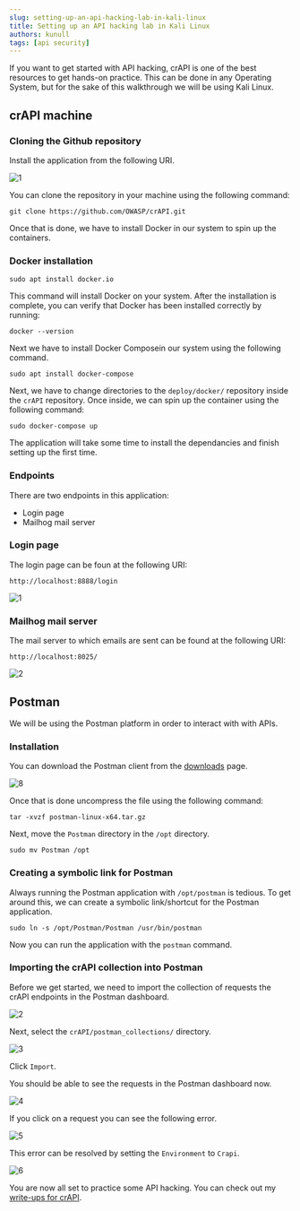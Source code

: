 ```yaml
---
slug: setting-up-an-api-hacking-lab-in-kali-linux
title: Setting up an API hacking lab in Kali Linux
authors: kunull
tags: [api security]
---
```


If you want to get started with API hacking, crAPI is one of the best resources to get hands-on practice.
This can be done in any Operating System, but for the sake of this walkthrough we will be using Kali Linux.


<!-- truncate -->


## crAPI machine
### Cloning the Github repository

Install the application from the following URI.

![1](https://github.com/Knign/Blog/assets/110326359/2d683142-93d5-4a6c-a651-ca892bf45424)

You can clone the repository in your machine using the following command:

```
git clone https://github.com/OWASP/crAPI.git
```

Once that is done, we have to install Docker in our system to spin up the containers.


### Docker installation

```
sudo apt install docker.io
```

This command will install Docker on your system. 
After the installation is complete, you can verify that Docker has been installed correctly by running:

```text title="> terminal"
docker --version
```

Next we have to install Docker Composein our system using the following command.

```
sudo apt install docker-compose
```

Next, we have to change directories to the `deploy/docker/` repository inside the `crAPI` repository. Once inside, we can spin up the container using the following command:

```
sudo docker-compose up
```

The application will take some time to install the dependancies and finish setting up the first time.

### Endpoints

There are two endpoints in this application:
- Login page
- Mailhog mail server

### Login page
The login page can be foun at the following URI:

```
http://localhost:8888/login
```

![1](https://github.com/Knign/Blog/assets/110326359/d30cd841-b922-4ebf-b035-0f50777fb8b7)

### Mailhog mail server
The mail server to which emails are sent can be found at the following URI:

```
http://localhost:8025/
```

![2](https://github.com/Knign/Blog/assets/110326359/2b47ed91-08d0-4af8-b9bb-a4ef3ed17576)



## Postman
We will be using the Postman platform in order to interact with with APIs.

### Installation

You can download the Postman client from the [downloads](https://www.postman.com/downloads/) page.

![8](https://github.com/Knign/Blog/assets/110326359/a79aafa3-6317-4721-a6e1-0ca81b102c72)

Once that is done uncompress the file using the following command:

```
tar -xvzf postman-linux-x64.tar.gz
```

Next, move the `Postman` directory in the `/opt` directory.

```
sudo mv Postman /opt
```

### Creating a symbolic link for Postman

Always running the Postman application with `/opt/postman` is tedious. To get around this, we can create a symbolic link/shortcut for the Postman application.

```
sudo ln -s /opt/Postman/Postman /usr/bin/postman
```

Now you can run the application with the `postman` command.


### Importing the crAPI collection into Postman

Before we get started, we need to import the collection of requests the crAPI endpoints in the Postman dashboard.

![2](https://github.com/Knign/Blog/assets/110326359/5693aa9c-8fe1-409e-91c0-3dbfb59a2e30)

Next, select the `crAPI/postman_collections/` directory.

![3](https://github.com/Knign/Blog/assets/110326359/2db50bed-3e1f-46fb-b0ca-7d3df0d55096)

Click `Import`. 

You should be able to see the requests in the Postman dashboard now.

![4](https://github.com/Knign/Blog/assets/110326359/873c5760-7f3a-4b1f-85f3-888e69215941)

If you click on a request you can see the following error.

![5](https://github.com/Knign/Blog/assets/110326359/a8856aee-f32d-4010-acc1-6661e5d2cf59)

This error can be resolved by setting the `Environment` to `Crapi`.

![6](https://github.com/Knign/Blog/assets/110326359/94a70411-6913-4860-a7c0-707aa5652ae5)

You are now all set to practice some API hacking.
You can check out my [write-ups for crAPI](https://kunalwalavalkarwrite-ups.vercel.app/crAPI/).
